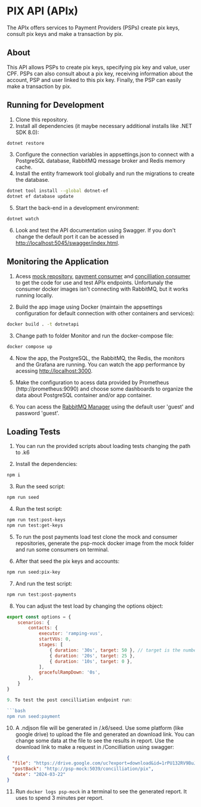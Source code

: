# PIX API (APIx)

The APIx offers services to Payment Providers (PSPs) create pix keys, consult pix keys and make a transaction by pix.

## About

This API allows PSPs to create pix keys, specifying pix key and value, user CPF. PSPs can also consult about a pix key, receiving information about the account, PSP and user linked to this pix key. Finally, the PSP can  easily make a transaction by pix.

## Running for Development

1. Clone this repository.
2. Install all dependencies (it maybe necessary additional installs like .NET SDK 8.0):

```bash
dotnet restore
```

3. Configure the connection variables in appsettings.json to connect with a PostgreSQL database, RabbitMQ message broker and Redis memory cache.
4. Install the entity framework tool globally and run the migrations to create the database.

```bash
dotnet tool install --global dotnet-ef
dotnet ef database update
```

5. Start the back-end in a development environment:

```bash
dotnet watch
```

6. Look and test the API documentation using Swagger. If you don't change the default port it can be acessed in [http://localhost:5045/swagger/index.html](http://localhost:5045/swagger/index.html).

## Monitoring the Application
1. Acess [mock repository](https://github.com/GDMeira/PSP-Mock), [payment consumer](https://github.com/GDMeira/PaymentQueueConsumer) and [concilliation consumer](https://github.com/GDMeira/ConcilliationQueueConsumer) to get the code for use and test APIx endpoints. Unfortunaly the consumer docker images isn't connecting with RabbitMQ, but it works running locally.

2. Build the app image using Docker (maintain the appsettings configuration for default connection with other containers and services):

```bash
docker build . -t dotnetapi
```

3. Change path to folder Monitor and run the docker-compose file:

```bash
docker compose up
```

4. Now the app, the PostgreSQL, the RabbitMQ, the Redis, the monitors and the Grafana are running. You can watch the app performance by acessing [http://localhost:3000](http://localhost:3000).

5. Make the configuration to acess data provided by Prometheus (http://prometheus:9090) and choose some dashboards to organize the data about PostgreSQL container and/or app container.

6. You can acess the [RabbitMQ Manager](http://http://localhost:15672) using the default user 'guest' and password 'guest'.

## Loading Tests

1. You can run the provided scripts about loading tests changing the path to .k6

2. Install the dependencies:

```bash
npm i
```

3. Run the seed script:

```bash
npm run seed
```

4. Run the test script:

```bash
npm run test:post-keys
npm run test:get-keys
```

5. To run the post payments load test clone the mock and consumer repositories, generate the psp-mock docker image from the mock folder and run some consumers on terminal.

6. After that seed the pix keys and accounts:

```bash
npm run seed:pix-key
```

7. And run the test script:

```bash
npm run test:post-payments
```

8. You can adjust the test load by changing the options object:

```javascript
export const options = {
    scenarios: {
        contacts: {
            executor: 'ramping-vus',
            startVUs: 0,
            stages: [
                { duration: '30s', target: 50 }, // target is the number of virtual users (VU)
                { duration: '20s', target: 25 },
                { duration: '10s', target: 0 },
            ],
            gracefulRampDown: '0s',
        },
    }
}

9. To test the post concilliation endpoint run:

```bash
npm run seed:payment
```

10. A .ndjson file will be generated in /.k6/seed. Use some platform (like google drive) to upload the file and generated an download link. You can change some data at the file to see the results in report. Use the download link to make a request in /Concilliation using swagger:

```json
{
  "file": "https://drive.google.com/uc?export=download&id=1rPU132RV9BuJamLId-Yiy7YcZYiCzLxk",
  "postBack": "http://psp-mock:5039/concilliation/pix", 
  "date": "2024-03-22"
}
```

11. Run ```docker logs psp-mock``` in a terminal to see the generated report. It uses to spend 3 minutes per report.